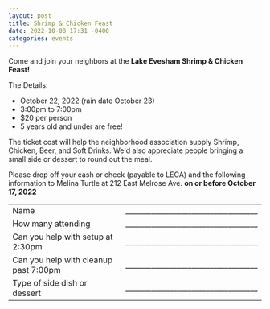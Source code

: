 ```yaml
---
layout: post
title: Shrimp & Chicken Feast
date: 2022-10-08 17:31 -0400
categories: events
---
```


Come and join your neighbors at the **Lake Evesham Shrimp & Chicken Feast!**

The Details:

* October 22, 2022 (rain date October 23)
* 3:00pm to 7:00pm
* $20 per person
* 5 years old and under are free!

The ticket cost will help the neighborhood association supply Shrimp, Chicken, Beer, and Soft Drinks.
We'd also appreciate people bringing a small side or dessert to round out the meal.

Please drop off your cash or check (payable to LECA) and the following information to
Melina Turtle at 212 East Melrose Ave. **on or before October 17, 2022**

<table>
<tr>
<td>Name</td>
<td>____________________________________</td>
</tr>
<tr>
<td>How many attending</td>
<td>____________________________________</td>
</tr>
<tr>
<td>Can you help with setup at 2:30pm</td>
<td>____________________________________</td>
</tr>
<tr>
<td>Can you help with cleanup past 7:00pm</td>
<td>____________________________________</td>
</tr>
<tr>
<td>Type of side dish or dessert</td>
<td>____________________________________</td>
</tr>
</table>